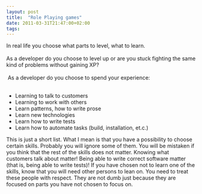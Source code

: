```yaml
---
layout: post
title:  "Role Playing games"
date: 2011-03-31T21:47:00+02:00
tags: 
---
```


<div dir="ltr" style="text-align: left;" trbidi="on">
In real life you choose what parts to level, what to learn.<br><br>
As a developer do you choose to level up or are you stuck fighting the same kind of problems without gaining XP?<br><br>
 As a developer do you choose to spend your experience:<br><br><ul style="text-align: left;">
<li>Learning to talk to customers</li>
<li>Learning to work with others</li>
<li>Learn patterns, how to write prose</li>
<li>Learn new technologies</li>
<li>Learn how to write tests</li>
<li>Learn how to automate tasks (build, installation, et.c.)</li>
</ul>
<div>
This is just a short list. What I mean is that you have a possibility to choose certain skills. Probably you will ignore some of them. You will be mistaken if you think that the rest of the skills does not matter. Knowing what customers talk about matter! Being able to write correct software matter (that is, being able to write tests)! If you have chosen not to learn one of the skills, know that you will need other persons to lean on. You need to treat these people with respect. They are not dumb just because they are focused on parts you have not chosen to focus on.</div>
</div>
<div style="clear: both;"></div>